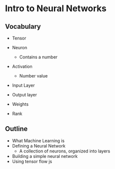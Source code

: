 # Intro to Neural Networks

## Vocabulary 
* Tensor
* Neuron
  * Contains a number
* Activation
  * Number value

* Input Layer
* Output layer
* Weights
* Rank

## Outline

* What Machine Learning is
* Defining a Neural Network
  * A collection of neurons, organized into layers
* Building a simple neural network
* Using tensor flow js